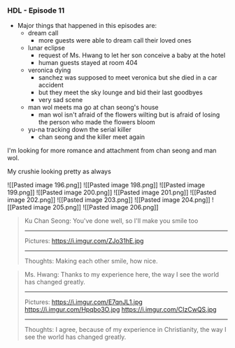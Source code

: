 ### HDL - Episode 11

- Major things that happened in this episodes are:
	- dream call
		- more guests were able to dream call their loved ones
	- lunar eclipse
		- request of Ms. Hwang to let her son conceive a baby at the hotel
		- human guests stayed at room 404
	- veronica dying
		- sanchez was supposed to meet veronica but she died in a car accident
		- but they meet the sky lounge and bid their last goodbyes
		- very sad scene
	- man wol meets ma go at chan seong's house
		- man wol isn't afraid of the flowers wilting but is afraid of losing the person who made the flowers bloom
	- yu-na tracking down the serial killer
		- chan seong and the killer meet again
	
I'm looking for more romance and attachment from chan seong and man wol.


My crushie looking pretty as always

![[Pasted image 196.png]]
![[Pasted image 198.png]]
![[Pasted image 199.png]]
![[Pasted image 200.png]]
![[Pasted image 201.png]]
![[Pasted image 202.png]]
![[Pasted image 203.png]]
![[Pasted image 204.png]]
![[Pasted image 205.png]]
![[Pasted image 206.png]]

>Ku Chan Seong: You've done well, so I'll make you smile too
>
>---
>Pictures:
>https://i.imgur.com/ZJo31hE.jpg
>
>---
>Thoughts:
> Making each other smile, how nice.


>Ms. Hwang:  Thanks to my experience here, the way I see the world has changed greatly.
>
>---
>Pictures:
>https://i.imgur.com/E7qnJL1.jpg
>https://i.imgur.com/Hpqbo3O.jpg
>https://i.imgur.com/CIzCwQS.jpg
>
>---
>Thoughts:
>I agree, because of my experience in Christianity, the way I see the world has changed greatly.
>